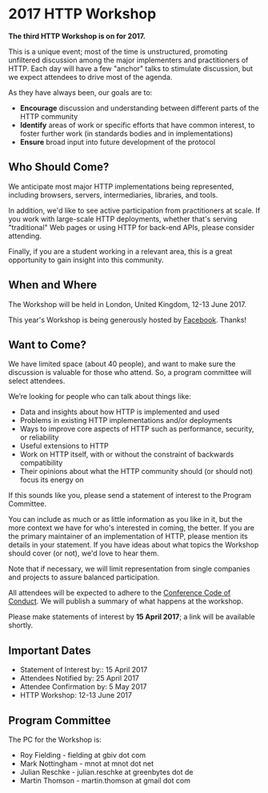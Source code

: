 
# 2017 HTTP Workshop

**The third HTTP Workshop is on for 2017.**

This is a unique event; most of the time is unstructured, promoting unfiltered discussion among the major implementers and practitioners of HTTP. Each day will have a few "anchor" talks to stimulate discussion, but we expect attendees to drive most of the agenda. 

As they have always been, our goals are to:

* **Encourage** discussion and understanding between different parts of the HTTP community
* **Identify** areas of work or specific efforts that have common interest, to foster further work (in standards bodies and in implementations)
* **Ensure** broad input into future development of the protocol


## Who Should Come?

We anticipate most major HTTP implementations being represented, including browsers, servers, intermediaries, libraries, and tools.

In addition, we'd like to see active participation from practitioners at scale. If you work with large-scale HTTP deployments, whether that's serving "traditional" Web pages or using HTTP for back-end APIs, please consider attending.

Finally, if you are a student working in a relevant area, this is a great opportunity to gain insight into this community.


## When and Where

The Workshop will be held in London, United Kingdom, 12-13 June 2017.

This year's Workshop is being generously hosted by [Facebook](https://facebook.com/). Thanks!


## Want to Come?

We have limited space (about 40 people), and want to make sure the discussion is valuable for those who attend. So, a program committee will select attendees.

We’re looking for people who can talk about things like:

* Data and insights about how HTTP is implemented and used
* Problems in existing HTTP implementations and/or deployments
* Ways to improve core aspects of HTTP such as performance, security, or reliability
* Useful extensions to HTTP
* Work on HTTP itself, with or without the constraint of backwards compatibility
* Their opinions about what the HTTP community should (or should not) focus its energy on

If this sounds like you, please send a statement of interest to the Program Committee. 

You can include as much or as little information as you like in it, but the more context we have for who's interested in coming, the better. If you are the primary maintainer of an implementation of HTTP, please mention its details in your statement. If you have ideas about what topics the Workshop should cover (or not), we'd love to hear them.

Note that if necessary, we will limit representation from single companies and projects to assure balanced participation.

All attendees will be expected to adhere to the [Conference Code of Conduct](http://confcodeofconduct.com/). We will publish a summary of what happens at the workshop.

Please make statements of interest by **15 April 2017**; a link will be available shortly.


## Important Dates

* Statement of Interest by:: 15 April 2017
* Attendees Notified by: 25 April 2017
* Attendee Confirmation by: 5 May 2017
* HTTP Workshop: 12-13 June 2017


## Program Committee 

The PC for the Workshop is:

* Roy Fielding - fielding at gbiv dot com
* Mark Nottingham - mnot at mnot dot net
* Julian Reschke - julian.reschke at greenbytes dot de
* Martin Thomson - martin.thomson at gmail dot com
